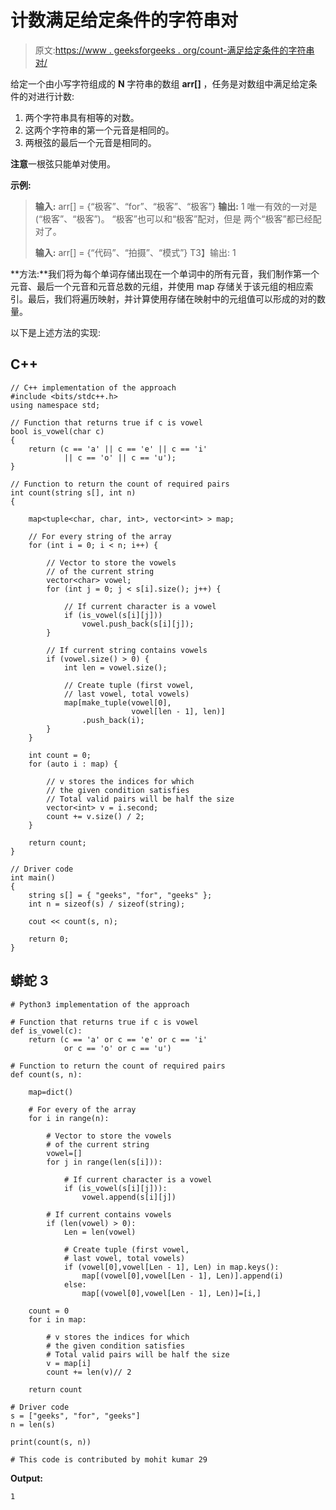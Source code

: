 # 计数满足给定条件的字符串对

> 原文:[https://www . geeksforgeeks . org/count-满足给定条件的字符串对/](https://www.geeksforgeeks.org/count-pairs-of-strings-that-satisfy-the-given-conditions/)

给定一个由小写字符组成的 **N** 字符串的数组 **arr[]** ，任务是对数组中满足给定条件的对进行计数:

1.  两个字符串具有相等的对数。
2.  这两个字符串的第一个元音是相同的。
3.  两根弦的最后一个元音是相同的。

**注意**一根弦只能单对使用。

**示例:**

> **输入:** arr[] = {“极客”、“for”、“极客”、“极客”}
> **输出:** 1
> 唯一有效的一对是(“极客”、“极客”)。
> “极客”也可以和“极客”配对，但是
> 两个“极客”都已经配对了。
> 
> **输入:** arr[] = {“代码”、“拍摄”、“模式”}
> T3】输出: 1

**方法:**我们将为每个单词存储出现在一个单词中的所有元音，我们制作第一个元音、最后一个元音和元音总数的元组，并使用 map 存储关于该元组的相应索引。最后，我们将遍历映射，并计算使用存储在映射中的元组值可以形成的对的数量。

以下是上述方法的实现:

## C++

```
// C++ implementation of the approach
#include <bits/stdc++.h>
using namespace std;

// Function that returns true if c is vowel
bool is_vowel(char c)
{
    return (c == 'a' || c == 'e' || c == 'i'
            || c == 'o' || c == 'u');
}

// Function to return the count of required pairs
int count(string s[], int n)
{

    map<tuple<char, char, int>, vector<int> > map;

    // For every string of the array
    for (int i = 0; i < n; i++) {

        // Vector to store the vowels
        // of the current string
        vector<char> vowel;
        for (int j = 0; j < s[i].size(); j++) {

            // If current character is a vowel
            if (is_vowel(s[i][j]))
                vowel.push_back(s[i][j]);
        }

        // If current string contains vowels
        if (vowel.size() > 0) {
            int len = vowel.size();

            // Create tuple (first vowel,
            // last vowel, total vowels)
            map[make_tuple(vowel[0],
                           vowel[len - 1], len)]
                .push_back(i);
        }
    }

    int count = 0;
    for (auto i : map) {

        // v stores the indices for which
        // the given condition satisfies
        // Total valid pairs will be half the size
        vector<int> v = i.second;
        count += v.size() / 2;
    }

    return count;
}

// Driver code
int main()
{
    string s[] = { "geeks", "for", "geeks" };
    int n = sizeof(s) / sizeof(string);

    cout << count(s, n);

    return 0;
}
```

## 蟒蛇 3

```
# Python3 implementation of the approach

# Function that returns true if c is vowel
def is_vowel(c):
    return (c == 'a' or c == 'e' or c == 'i'
            or c == 'o' or c == 'u')

# Function to return the count of required pairs
def count(s, n):

    map=dict()

    # For every of the array
    for i in range(n):

        # Vector to store the vowels
        # of the current string
        vowel=[]
        for j in range(len(s[i])):

            # If current character is a vowel
            if (is_vowel(s[i][j])):
                vowel.append(s[i][j])

        # If current contains vowels
        if (len(vowel) > 0):
            Len = len(vowel)

            # Create tuple (first vowel,
            # last vowel, total vowels)
            if (vowel[0],vowel[Len - 1], Len) in map.keys():
                map[(vowel[0],vowel[Len - 1], Len)].append(i)
            else:
                map[(vowel[0],vowel[Len - 1], Len)]=[i,]

    count = 0
    for i in map:

        # v stores the indices for which
        # the given condition satisfies
        # Total valid pairs will be half the size
        v = map[i]
        count += len(v)// 2

    return count

# Driver code
s = ["geeks", "for", "geeks"]
n = len(s)

print(count(s, n))

# This code is contributed by mohit kumar 29
```

**Output:**

```
1

```